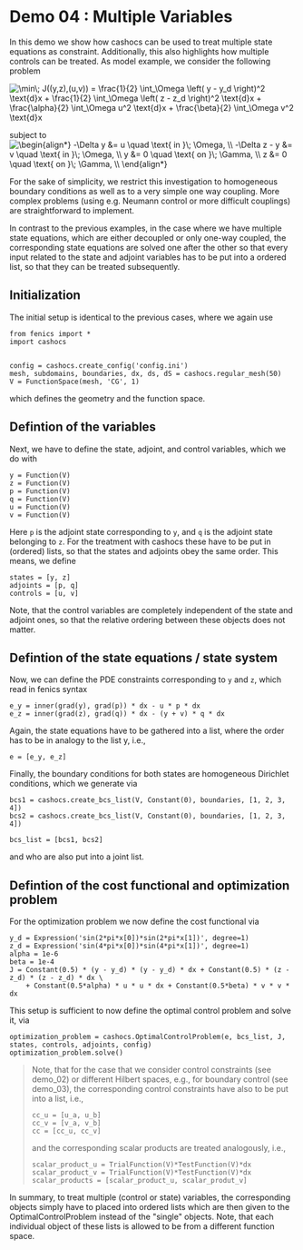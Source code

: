 Demo 04 : Multiple Variables
============================

In this demo we show how cashocs can be used to treat multiple
state equations as constraint. Additionally, this also highlights
how multiple controls can be treated. As model example, we consider the
following problem

<img src=
"https://render.githubusercontent.com/render/math?math=%5Cdisplaystyle+%5Cmin%5C%3B+J%28%28y%2Cz%29%2C%28u%2Cv%29%29+%3D+%5Cfrac%7B1%7D%7B2%7D+%5Cint_%5COmega+%5Cleft%28+y+-+y_d+%5Cright%29%5E2+%5Ctext%7Bd%7Dx+%2B+%5Cfrac%7B1%7D%7B2%7D+%5Cint_%5COmega+%5Cleft%28+z+-+z_d+%5Cright%29%5E2+%5Ctext%7Bd%7Dx+%2B+%5Cfrac%7B%5Calpha%7D%7B2%7D+%5Cint_%5COmega+u%5E2+%5Ctext%7Bd%7Dx+%2B+%5Cfrac%7B%5Cbeta%7D%7B2%7D+%5Cint_%5COmega+v%5E2+%5Ctext%7Bd%7Dx"
alt="\min\; J((y,z),(u,v)) = \frac{1}{2} \int_\Omega \left( y - y_d \right)^2 \text{d}x + \frac{1}{2} \int_\Omega \left( z - z_d \right)^2 \text{d}x + \frac{\alpha}{2} \int_\Omega u^2 \text{d}x + \frac{\beta}{2} \int_\Omega v^2 \text{d}x">

subject to <img src=
"https://render.githubusercontent.com/render/math?math=%5Cdisplaystyle+%5Cbegin%7Balign%2A%7D%0A-%5CDelta+y+%26%3D+u+%5Cquad+%5Ctext%7B+in+%7D%5C%3B+%5COmega%2C+%5C%5C%0A-%5CDelta+z+-+y+%26%3D+v+%5Cquad+%5Ctext%7B+in+%7D%5C%3B+%5COmega%2C+%5C%5C%0Ay+%26%3D+0+%5Cquad+%5Ctext%7B+on+%7D%5C%3B+%5CGamma%2C+%5C%5C%0Az+%26%3D+0+%5Cquad+%5Ctext%7B+on+%7D%5C%3B+%5CGamma%2C+%5C%5C%0A%5Cend%7Balign%2A%7D"
alt="\begin{align*}
-\Delta y &= u \quad \text{ in }\; \Omega, \\
-\Delta z - y &= v \quad \text{ in }\; \Omega, \\
y &= 0 \quad \text{ on }\; \Gamma, \\
z &= 0 \quad \text{ on }\; \Gamma, \\
\end{align*}">

For the sake of simplicity, we restrict this investigation to
homogeneous boundary conditions as well as to a very simple one way
coupling. More complex problems (using e.g. Neumann control or more
difficult couplings) are straightforward to implement.

In contrast to the previous examples, in the case where we have multiple state equations, which are
either decoupled or only one-way coupled, the corresponding state equations are solved one after the other
so that every input related to the state and adjoint variables has to be put into a ordered list, so
that they can be treated subsequently.

Initialization
--------------

The initial setup is identical to the previous cases, where we again use

    from fenics import *
    import cashocs


    config = cashocs.create_config('config.ini')
    mesh, subdomains, boundaries, dx, ds, dS = cashocs.regular_mesh(50)
    V = FunctionSpace(mesh, 'CG', 1)

which defines the geometry and the function space.

Defintion of the variables
--------------------------

Next, we have to define the state, adjoint, and control variables, which
we do with

    y = Function(V)
    z = Function(V)
    p = Function(V)
    q = Function(V)
    u = Function(V)
    v = Function(V)

Here `p` is the adjoint state corresponding to `y`, and `q` is the adjoint
state belonging to `z`. For the treatment with cashocs these have to
be put in (ordered) lists, so that the states and adjoints obey the
same order. This means, we define

    states = [y, z]
    adjoints = [p, q]
    controls = [u, v]

Note, that the control variables are completely independent of the state
and adjoint ones, so that the relative ordering between these objects does
not matter.

Defintion of the state equations / state system
-----------------------------------------------

Now, we can define the PDE constraints corresponding to `y` and `z`, which
read in fenics syntax

    e_y = inner(grad(y), grad(p)) * dx - u * p * dx
    e_z = inner(grad(z), grad(q)) * dx - (y + v) * q * dx

Again, the state equations have to be gathered into a list, where the order
has to be in analogy to the list y, i.e.,

    e = [e_y, e_z]

Finally, the boundary conditions for both states are homogeneous
Dirichlet conditions, which we generate via

    bcs1 = cashocs.create_bcs_list(V, Constant(0), boundaries, [1, 2, 3, 4])
    bcs2 = cashocs.create_bcs_list(V, Constant(0), boundaries, [1, 2, 3, 4])

    bcs_list = [bcs1, bcs2]

and who are also put into a joint list.

Defintion of the cost functional and optimization problem
---------------------------------------------------------

For the optimization problem we now define the cost functional via

    y_d = Expression('sin(2*pi*x[0])*sin(2*pi*x[1])', degree=1)
    z_d = Expression('sin(4*pi*x[0])*sin(4*pi*x[1])', degree=1)
    alpha = 1e-6
    beta = 1e-4
    J = Constant(0.5) * (y - y_d) * (y - y_d) * dx + Constant(0.5) * (z - z_d) * (z - z_d) * dx \
    	+ Constant(0.5*alpha) * u * u * dx + Constant(0.5*beta) * v * v * dx

This setup is sufficient to now define the optimal control problem and solve
it, via

    optimization_problem = cashocs.OptimalControlProblem(e, bcs_list, J, states, controls, adjoints, config)
    optimization_problem.solve()

> Note, that for the case that we consider control constraints (see demo_02)
> or different Hilbert spaces, e.g., for boundary control (see demo_03),
> the corresponding control constraints have also to be put into a list, i.e.,
>
>     cc_u = [u_a, u_b]
>     cc_v = [v_a, v_b]
>     cc = [cc_u, cc_v]
>
> and the corresponding scalar products are treated analogously, i.e.,
>
>     scalar_product_u = TrialFunction(V)*TestFunction(V)*dx
>     scalar_product_v = TrialFunction(V)*TestFunction(V)*dx
>     scalar_products = [scalar_product_u, scalar_produt_v]
>

In summary, to treat multiple (control or state) variables, the
corresponding objects simply have to placed into ordered lists which
are then given to the OptimalControlProblem instead of the "single" objects.
Note, that each individual object of these lists is allowed to be from a
different function space.

